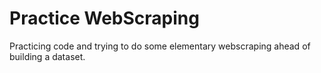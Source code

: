 # Practice WebScraping


Practicing code and trying to do some elementary webscraping ahead of building a dataset.
